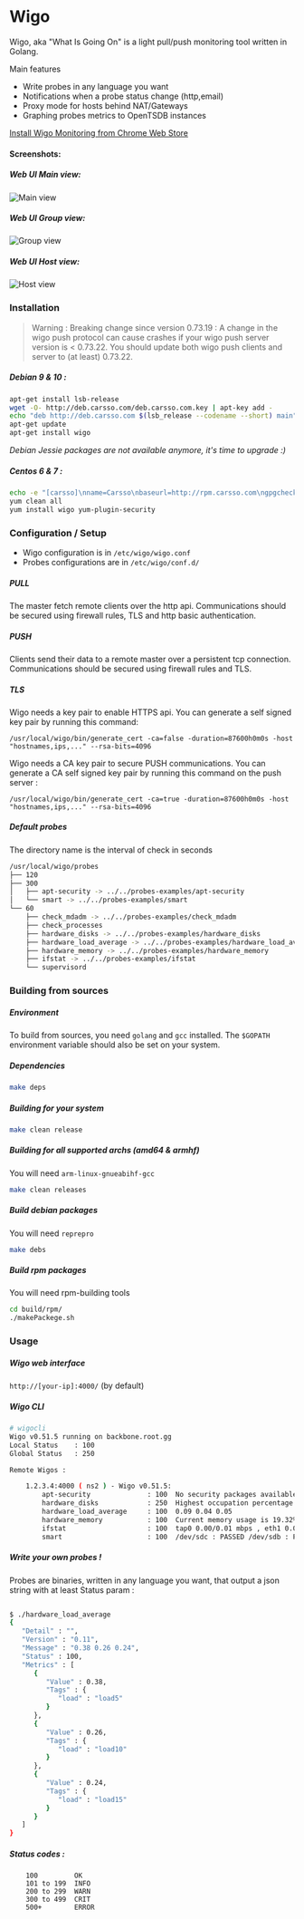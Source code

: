 Wigo
=========

Wigo, aka "What Is Going On" is a light pull/push monitoring tool written in Golang.

Main features
  - Write probes in any language you want
  - Notifications when a probe status change (http,email)
  - Proxy mode for hosts behind NAT/Gateways
  - Graphing probes metrics to OpenTSDB instances

[Install Wigo Monitoring from Chrome Web Store](https://chrome.google.com/webstore/detail/wigo-monitoring/eaoeankffafdpnhgnamdlifgaknjdcog)

#### Screenshots:

##### Web UI Main view:
![Main view](http://pix.toile-libre.org/upload/original/1452263131.png)

##### Web UI Group view:
![Group view](http://pix.toile-libre.org/upload/original/1452263323.png)

##### Web UI Host view:
![Host view](http://pix.toile-libre.org/upload/original/1452263238.png)


### Installation

> Warning : Breaking change since version 0.73.19 :
> A change in the wigo push protocol can cause crashes if your wigo push server version is < 0.73.22.
> You should update both wigo push clients and server to (at least) 0.73.22.

##### Debian 9 & 10 :
```sh
apt-get install lsb-release
wget -O- http://deb.carsso.com/deb.carsso.com.key | apt-key add -
echo "deb http://deb.carsso.com $(lsb_release --codename --short) main" > /etc/apt/sources.list.d/deb.carsso.com.list
apt-get update
apt-get install wigo
```
_Debian Jessie packages are not available anymore, it's time to upgrade :)_

##### Centos 6 & 7 :
```sh
echo -e "[carsso]\nname=Carsso\nbaseurl=http://rpm.carsso.com\ngpgcheck=0" > /etc/yum.repos.d/carsso.repo
yum clean all
yum install wigo yum-plugin-security
```

### Configuration / Setup

- Wigo configuration is in `/etc/wigo/wigo.conf`
- Probes configurations are in `/etc/wigo/conf.d/`

##### PULL
The master fetch remote clients over the http api.
Communications should be secured using firewall rules, TLS and http basic authentication.

##### PUSH
Clients send their data to a remote master over a persistent tcp connection.
Communications should be secured using firewall rules and TLS.

##### TLS
Wigo needs a key pair to enable HTTPS api.
You can generate a self signed key pair by running this command:
```
/usr/local/wigo/bin/generate_cert -ca=false -duration=87600h0m0s -host "hostnames,ips,..." --rsa-bits=4096
```

Wigo needs a CA key pair to secure PUSH communications.
You can generate a CA self signed key pair by running this command on the push server :
```
/usr/local/wigo/bin/generate_cert -ca=true -duration=87600h0m0s -host "hostnames,ips,..." --rsa-bits=4096
```


##### Default probes 

The directory name is the interval of check in seconds

```sh
/usr/local/wigo/probes
├── 120
├── 300
│   ├── apt-security -> ../../probes-examples/apt-security
│   └── smart -> ../../probes-examples/smart
└── 60
    ├── check_mdadm -> ../../probes-examples/check_mdadm
    ├── check_processes
    ├── hardware_disks -> ../../probes-examples/hardware_disks
    ├── hardware_load_average -> ../../probes-examples/hardware_load_average
    ├── hardware_memory -> ../../probes-examples/hardware_memory
    ├── ifstat -> ../../probes-examples/ifstat
    └── supervisord

```

### Building from sources

##### Environment
To build from sources, you need `golang` and `gcc` installed.
The `$GOPATH` environment variable should also be set on your system.

##### Dependencies
```sh
make deps
```

##### Building for your system
```sh
make clean release
```

##### Building for all supported archs (amd64 & armhf)
You will need `arm-linux-gnueabihf-gcc`
```sh
make clean releases
```

##### Build debian packages
You will need `reprepro`
```sh
make debs
```

##### Build rpm packages
You will need rpm-building tools
```sh
cd build/rpm/
./makePackege.sh
```

### Usage

##### Wigo web interface

`http://[your-ip]:4000/` (by default)


##### Wigo CLI

```sh
# wigocli
Wigo v0.51.5 running on backbone.root.gg 
Local Status    : 100
Global Status   : 250

Remote Wigos : 

    1.2.3.4:4000 ( ns2 ) - Wigo v0.51.5: 
        apt-security              : 100  No security packages availables
        hardware_disks            : 250  Highest occupation percentage is 93% in partition /dev/md0
        hardware_load_average     : 100  0.09 0.04 0.05
        hardware_memory           : 100  Current memory usage is 19.32%
        ifstat                    : 100  tap0 0.00/0.01 mbps , eth1 0.00/0.00 mbps , eth0 0.01/0.01 mbps , 
        smart                     : 100  /dev/sdc : PASSED /dev/sdb : PASSED 

```


##### Write your own probes !

Probes are binaries, written in any language you want, that output a json string with at least Status param :
```sh

$ ./hardware_load_average
{
   "Detail" : "",
   "Version" : "0.11",
   "Message" : "0.38 0.26 0.24",
   "Status" : 100,
   "Metrics" : [
      {
         "Value" : 0.38,
         "Tags" : {
            "load" : "load5"
         }
      },
      {
         "Value" : 0.26,
         "Tags" : {
            "load" : "load10"
         }
      },
      {
         "Value" : 0.24,
         "Tags" : {
            "load" : "load15"
         }
      }
   ]
}
```

##### Status codes :
```
    100         OK
    101 to 199  INFO
    200 to 299  WARN
    300 to 499  CRIT
    500+        ERROR
```


